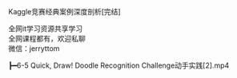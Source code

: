 Kaggle竞赛经典案例深度剖析[完结]

全网it学习资源共享学习<br>全网课程都有，欢迎私聊<br>微信：jerryttom<br>

┣━6-5 Quick, Draw! Doodle Recognition Challenge动手实践[2].mp4